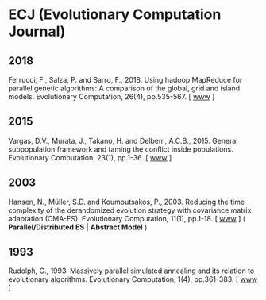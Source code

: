 # ECJ (Evolutionary Computation Journal)

## 2018

Ferrucci, F., Salza, P. and Sarro, F., 2018. Using hadoop MapReduce for parallel genetic algorithms: A comparison of the global, grid and island models. Evolutionary Computation, 26(4), pp.535-567. [ [www](https://direct.mit.edu/evco/article/26/4/535/1074/Using-Hadoop-MapReduce-for-Parallel-Genetic) ]

## 2015

Vargas, D.V., Murata, J., Takano, H. and Delbem, A.C.B., 2015. General subpopulation framework and taming the conflict inside populations. Evolutionary Computation, 23(1), pp.1-36. [ [www](https://direct.mit.edu/evco/article/23/1/1/984/General-Subpopulation-Framework-and-Taming-the) ]

## 2003

Hansen, N., Müller, S.D. and Koumoutsakos, P., 2003. Reducing the time complexity of the derandomized evolution strategy with covariance matrix adaptation (CMA-ES). Evolutionary Computation, 11(1), pp.1-18. [ [www](https://direct.mit.edu/evco/article-abstract/11/1/1/1139/Reducing-the-Time-Complexity-of-the-Derandomized?redirectedFrom=fulltext) ] ( **Parallel/Distributed ES**  | **Abstract Model** )

## 1993

Rudolph, G., 1993. Massively parallel simulated annealing and its relation to evolutionary algorithms. Evolutionary Computation, 1(4), pp.361-383. [ [www](https://direct.mit.edu/evco/article/1/4/361/1110/Massively-Parallel-Simulated-Annealing-and-Its) ]
